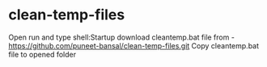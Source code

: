 # clean-temp-files

Open run and type shell:Startup
download cleantemp.bat file from - https://github.com/puneet-bansal/clean-temp-files.git
Copy cleantemp.bat file to opened folder
